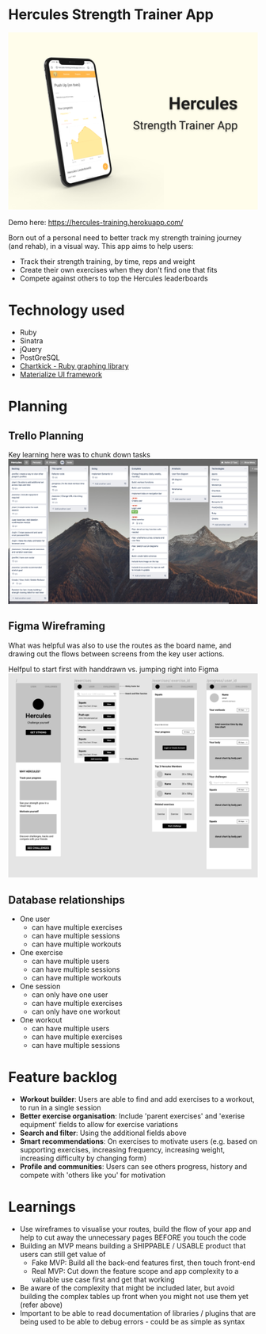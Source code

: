 # Hercules Strength Trainer App
![heroimage](screenshots/heroimage.png)

Demo here: https://hercules-training.herokuapp.com/  

Born out of a personal need to better track my strength training journey (and rehab), in a visual way. This app aims to help users:
- Track their strength training, by time, reps and weight 
- Create their own exercises when they don't find one that fits
- Compete against others to top the Hercules leaderboards


# Technology used
- Ruby
- Sinatra
- jQuery
- PostGreSQL
- [Chartkick - Ruby graphing library](https://chartkick.com/)
- [Materialize UI framework](https://materializecss.com/)

# Planning
## Trello Planning
Key learning here was to chunk down tasks 
![Trello](screenshots/trello.png)
## Figma Wireframing
What was helpful was also to use the routes as the board name, and drawing out the flows between screens from the key user actions.

Helfpul to start first with handdrawn vs. jumping right into Figma
![Figma](screenshots/figma.png)
## Database relationships
- One user
  - can have multiple exercises
  - can have multiple sessions
  - can have multiple workouts
- One exercise
  - can have multiple users
  - can have multiple sessions
  - can have multiple workouts
- One session
  - can only have one user
  - can have multiple exercises
  - can only have one workout
- One workout
  - can have multiple users
  - can have multiple exercises
  - can have multiple sessions

# Feature backlog
- **Workout builder**: Users are able to find and add exercises to a workout, to run in a single session
- **Better exercise organisation**: Include 'parent exercises' and 'exerise equipment' fields to allow for exercise variations
- **Search and filter**: Using the additional fields above
- **Smart recommendations**: On exercises to motivate users (e.g. based on supporting exercises, increasing frequency, increasing weight, increasing difficulty by changing form)
- **Profile and communities**: Users can see others progress, history and compete with 'others like you' for motivation

# Learnings
- Use wireframes to visualise your routes, build the flow of your app and help to cut away the unnecessary pages BEFORE you touch the code
- Building an MVP means building a SHIPPABLE / USABLE product that users can still get value of
  - Fake MVP: Build all the back-end features first, then touch front-end
  - Real MVP: Cut down the feature scope and app complexity to a valuable use case first and get that working
- Be aware of the complexity that might be included later, but avoid building the complex tables up front when you might not use them yet (refer above)
- Important to be able to read documentation of libraries / plugins that are being used to be able to debug errors - could be as simple as syntax